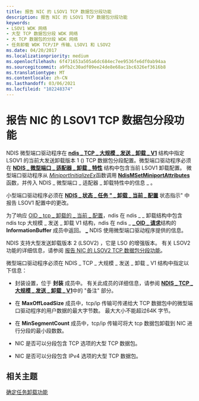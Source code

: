 ```yaml
---
title: 报告 NIC 的 LSOV1 TCP 数据包分段功能
description: 报告 NIC 的 LSOV1 TCP 数据包分段功能
keywords:
- LSOV1 WDK 网络
- 大型 TCP 数据包分段 WDK 网络
- 大 TCP 数据包的分段 WDK 网络
- 任务卸载 WDK TCP/IP 传输、LSOV1 和 LSOV2
ms.date: 04/20/2017
ms.localizationpriority: medium
ms.openlocfilehash: 6f471653a505a6dc684ec7ee9536fe6df0ab94aa
ms.sourcegitcommit: a9fb2c30adf09ee24de8e68ac1bc6326ef3616b8
ms.translationtype: MT
ms.contentlocale: zh-CN
ms.lasthandoff: 03/06/2021
ms.locfileid: "102248374"
---
```

# <a name="reporting-a-nics-lsov1-tcp-packet-segmentation-capabilities"></a>报告 NIC 的 LSOV1 TCP 数据包分段功能





NDIS 微型端口驱动程序在 [**ndis \_ TCP \_ 大规模 \_ 发送 \_ 卸载 \_ V1**](/windows-hardware/drivers/ddi/ntddndis/ns-ntddndis-_ndis_tcp_large_send_offload_v1) 结构中指定 LSOV1 的当前大发送卸载版本 1 () TCP 数据包分段配置。微型端口驱动程序必须在 [**NDIS \_ 微型端口 \_ 适配器 \_ 卸载 \_ 特性**](/windows-hardware/drivers/ddi/ndis/ns-ndis-_ndis_miniport_adapter_offload_attributes) 结构中包含当前 LSOV1 卸载配置。 微型端口驱动程序从 [*MiniportInitializeEx*](/windows-hardware/drivers/ddi/ndis/nc-ndis-miniport_initialize)函数调用 [**NdisMSetMiniportAttributes**](/windows-hardware/drivers/ddi/ndis/nf-ndis-ndismsetminiportattributes)函数，并传入 NDIS \_ 微型端口 \_ 适配器 \_ 卸载特性中的信息 \_ 。

小型端口驱动程序必须在 [**NDIS \_ 状态 \_ 任务 " \_ 卸载 \_ 当前 \_ 配置**](./ndis-status-task-offload-current-config.md) 状态指示" 中报告 LSOV1 配置中的更改。

为了响应 [OID \_ tcp \_ 卸载的 \_ 当前 \_ 配置](./oid-tcp-offload-current-config.md)，ndis 在 ndis \_ \_ 卸载结构中包含 ndis tcp 大规模 \_ 发送 \_ 卸载 V1 结构，ndis 在 ndis \_ [**\_ OID \_ 请求**](/windows-hardware/drivers/ddi/oidrequest/ns-oidrequest-ndis_oid_request)结构的 **InformationBuffer** 成员中返回。 [**\_**](/windows-hardware/drivers/ddi/ntddndis/ns-ntddndis-_ndis_offload) NDIS 使用微型端口驱动程序提供的信息。

NDIS 支持大型发送卸载版本 2 (LSOV2) ，它是 LSO 的增强版本。 有关 LSOV2 功能的详细信息，请参阅 [报告 NIC 的 LSOV2 TCP 数据包分段功能](reporting-a-nic-s-lsov2-tcp-packet-segmentation-capabilities.md)。

微型端口驱动程序必须在 NDIS \_ TCP \_ 大规模 \_ 发送 \_ 卸载 \_ V1 结构中指定以下信息：

-   封装设置，位于 **封装** 成员中。 有关此成员的详细信息，请参阅 [**NDIS \_ TCP \_ 大规模 \_ 发送 \_ 卸载 \_ V1**](/windows-hardware/drivers/ddi/ntddndis/ns-ntddndis-_ndis_tcp_large_send_offload_v1)中的 "备注" 部分。

-   在 **MaxOffLoadSize** 成员中，tcp/ip 传输可传递给大 TCP 数据包中的微型端口驱动程序的用户数据的最大字节数。 最大大小不能超过64K 字节。

-   在 **MinSegmentCount** 成员中，tcp/ip 传输可将大 tcp 数据包卸载到 NIC 进行分段的最小段数数。

-   NIC 是否可以分段包含 TCP 选项的大型 TCP 数据包。

-   NIC 是否可以分段包含 IPv4 选项的大型 TCP 数据包。

## <a name="related-topics"></a>相关主题


[确定任务卸载功能](determining-task-offload-capabilities.md)

 

